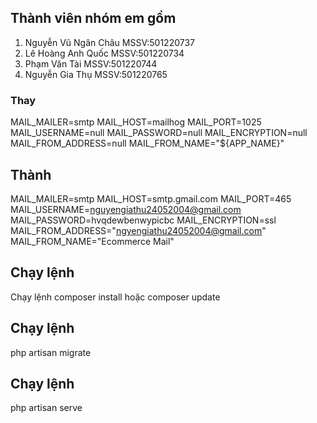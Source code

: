 ## Thành viên nhóm em gồm 
1. Nguyễn Vũ Ngân Châu	MSSV:501220737
2. Lê Hoàng Anh Quốc		MSSV:501220734
3. Phạm Văn Tài	MSSV:501220744
4. Nguyễn Gia Thụ MSSV:501220765

### Thay 
MAIL_MAILER=smtp
MAIL_HOST=mailhog
MAIL_PORT=1025
MAIL_USERNAME=null
MAIL_PASSWORD=null
MAIL_ENCRYPTION=null
MAIL_FROM_ADDRESS=null
MAIL_FROM_NAME="${APP_NAME}"
## Thành
MAIL_MAILER=smtp
MAIL_HOST=smtp.gmail.com
MAIL_PORT=465
MAIL_USERNAME=nguyengiathu24052004@gmail.com
MAIL_PASSWORD=hvqdewbenwypicbc
MAIL_ENCRYPTION=ssl
MAIL_FROM_ADDRESS="ngyengiathu24052004@gmail.com"
MAIL_FROM_NAME="Ecommerce Mail"

## Chạy lệnh 
Chạy lệnh composer install hoặc composer update

## Chạy lệnh 
php artisan migrate 
## Chạy lệnh 
php artisan serve 